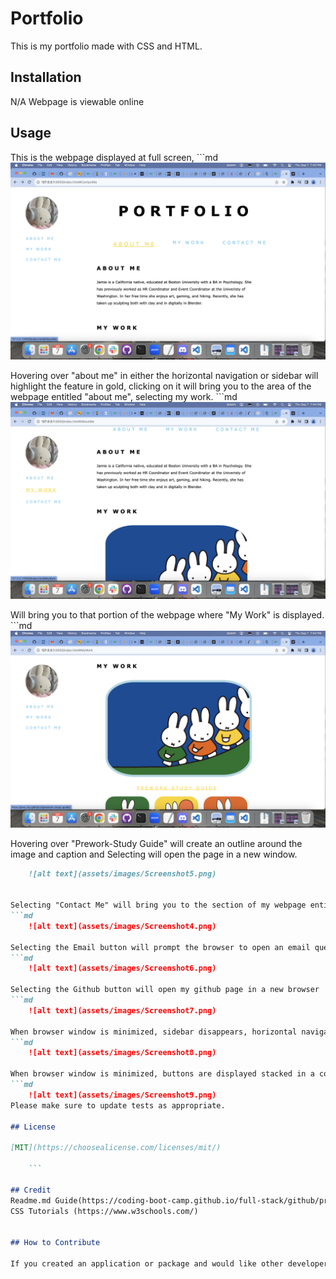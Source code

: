 # Portfolio

This is my portfolio made with CSS and HTML.

## Installation

N/A Webpage is viewable online

## Usage
This is the webpage displayed at full screen,
    ```md
    ![alt text](assets/images/Screenshot1.png)

Hovering over "about me" in either the horizontal navigation or sidebar will highlight the feature in gold, clicking on it will bring you to the area of the webpage 
entitled "about me", selecting my work.
    ```md
    ![alt text](assets/images/Screenshot2.png)

Will bring you to that portion of the webpage where "My Work" is displayed. 
    ```md
    ![alt text](assets/images/Screenshot3.png)

Hovering over "Prework-Study Guide" will create an outline around the image and caption and Selecting will open the page in a new window.
```md
    ![alt text](assets/images/Screenshot5.png)


Selecting "Contact Me" will bring you to the section of my webpage entitled "Contact Me"
```md
    ![alt text](assets/images/Screenshot4.png)

Selecting the Email button will prompt the browser to open an email query
```md
    ![alt text](assets/images/Screenshot6.png)

Selecting the Github button will open my github page in a new browser
```md
    ![alt text](assets/images/Screenshot7.png)

When browser window is minimized, sidebar disappears, horizontal navigation links are stacked in a column,
```md
    ![alt text](assets/images/Screenshot8.png)

When browser window is minimized, buttons are displayed stacked in a column verus horizontally in a row. 
```md
    ![alt text](assets/images/Screenshot9.png)
Please make sure to update tests as appropriate.

## License

[MIT](https://choosealicense.com/licenses/mit/)

    ```

## Credit
Readme.md Guide(https://coding-boot-camp.github.io/full-stack/github/professional-readme-guide)
CSS Tutorials (https://www.w3schools.com/)


## How to Contribute

If you created an application or package and would like other developers to contribute it, you can include guidelines for how to do so. The [Contributor Covenant](https://www.contributor-covenant.org/) is an industry standard, but you can always write your own if you'd prefer.


